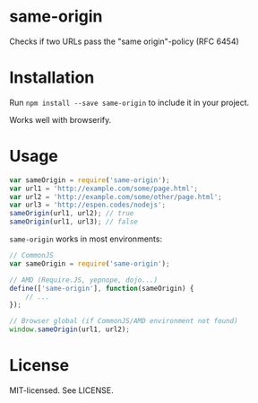same-origin
===========

Checks if two URLs pass the "same origin"-policy (RFC 6454)

Installation
============

Run `npm install --save same-origin` to include it in your project.

Works well with browserify.

Usage
=====

```js
var sameOrigin = require('same-origin');
var url1 = 'http://example.com/some/page.html';
var url2 = 'http://example.com/some/other/page.html';
var url3 = 'http://espen.codes/nodejs';
sameOrigin(url1, url2); // true
sameOrigin(url1, url3); // false
```

`same-origin` works in most environments:

```js
// CommonJS
var sameOrigin = require('same-origin');

// AMD (Require.JS, yepnope, dojo...)
define(['same-origin'], function(sameOrigin) {
    // ...
});

// Browser global (if CommonJS/AMD environment not found)
window.sameOrigin(url1, url2);
```

License
=======

MIT-licensed. See LICENSE.